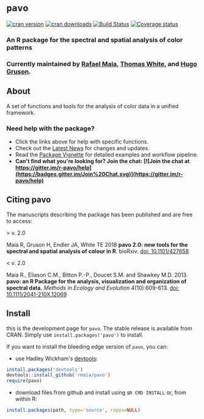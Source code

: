 # `pavo`

[![cran version](http://www.r-pkg.org/badges/version-ago/pavo)](https://cran.r-project.org/package=pavo/)
[![cran downloads](http://cranlogs.r-pkg.org/badges/grand-total/pavo)](https://cran.r-project.org/package=pavo/)
[![Build Status](https://travis-ci.org/rmaia/pavo.svg?branch=master)](https://travis-ci.org/rmaia/pavo/branches)
[![Coverage status](https://codecov.io/gh/rmaia/pavo/branch/master/graph/badge.svg)](https://codecov.io/github/rmaia/pavo?branch=master)  

### An R package for the spectral and spatial analysis of color patterns
### Currently maintained by [Rafael Maia](https://github.com/rmaia), [Thomas White](https://github.com/thomased), and [Hugo Gruson](https://github.com/bisaloo).

## About

A set of functions and tools for the analysis of color data in a unified framework.

### Need help with the package? 

- Click the links above for help with specific functions.
- Check out the [Latest News](http://rafaelmaia.net/pavo/news/index.html) for changes and updates.
- Read the [Package Vignette](http://rafaelmaia.net/pavo/articles/pavo.html) for detailed examples and workflow pipeline.
- **Can't find what you're looking for? Join the chat: [![Join the chat at https://gitter.im/r-pavo/help](https://badges.gitter.im/Join%20Chat.svg)](https://gitter.im/r-pavo/help)**
  
## Citing pavo

The manuscripts describing the package has been published and are free to access: 

\> v. 2.0

Maia R, Gruson H, Endler JA, White TE 2018 **pavo 2.0: new tools for the spectral 
and spatial analysis of colour in R**. bioRxiv. [doi: 10.1101/427658](https://doi.org/10.1101/427658)

< v. 2.0

Maia R., Eliason C.M., Bitton P.-P., Doucet S.M. and Shawkey M.D. 2013. 
**pavo: an R Package for the analysis, visualization and organization of spectral data.** 
*Methods in Ecology and Evolution* 4(10):609-613.
[doi: 10.1111/2041-210X.12069](http://onlinelibrary.wiley.com/doi/10.1111/2041-210X.12069/abstract)  
  
## Install

this is the development page for `pavo`. The stable release is available from CRAN. Simply use `install.packages('pavo')` to install.

If you want to install the bleeding edge version of `pavo`, you can:

* use Hadley Wickham's [devtools](https://github.com/r-lib/devtools):

```r     
install.packages('devtools')
devtools::install_github('rmaia/pavo')
require(pavo)
```

* download files from github and install using `$R CMD INSTALL` or, from within R:

```r
install.packages(path, type='source', repos=NULL)
```

